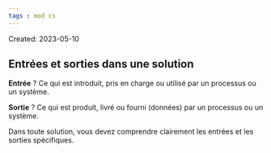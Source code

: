 ```yaml
---
tags : mod cs
---
```

Created: 2023-05-10

## Entrées et sorties dans une solution

**Entrée**
?
Ce qui est introduit, pris en charge ou utilisé par un processus ou un système.

**Sortie**
?
Ce qui est produit, livré ou fourni (données) par un processus ou un système.

Dans toute solution, vous devez comprendre clairement les entrées et les sorties spécifiques.